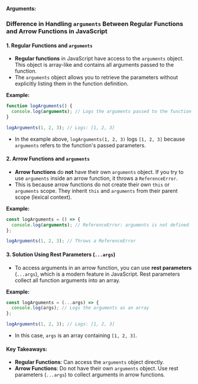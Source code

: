 **Arguments:**

### Difference in Handling `arguments` Between Regular Functions and Arrow Functions in JavaScript

#### 1. **Regular Functions and `arguments`**

* **Regular functions** in JavaScript have access to the `arguments` object. This object is array-like and contains all arguments passed to the function.
* The `arguments` object allows you to retrieve the parameters without explicitly listing them in the function definition.

**Example:**

```javascript
function logArguments() {
  console.log(arguments); // Logs the arguments passed to the function
}

logArguments(1, 2, 3); // Logs: [1, 2, 3]
```

* In the example above, `logArguments(1, 2, 3)` logs `[1, 2, 3]` because `arguments` refers to the function's passed parameters.

#### 2. **Arrow Functions and `arguments`**

* **Arrow functions** do **not** have their own `arguments` object. If you try to use `arguments` inside an arrow function, it throws a `ReferenceError`.
* This is because arrow functions do not create their own `this` or `arguments` scope. They inherit `this` and `arguments` from their parent scope (lexical context).

**Example:**

```javascript
const logArguments = () => {
  console.log(arguments); // ReferenceError: arguments is not defined
};

logArguments(1, 2, 3); // Throws a ReferenceError
```

#### 3. **Solution Using Rest Parameters (`...args`)**

* To access arguments in an arrow function, you can use **rest parameters** (`...args`), which is a modern feature in JavaScript. Rest parameters collect all function arguments into an array.

**Example:**

```javascript
const logArguments = (...args) => {
  console.log(args); // Logs the arguments as an array
};

logArguments(1, 2, 3); // Logs: [1, 2, 3]
```

* In this case, `args` is an array containing `[1, 2, 3]`.

#### Key Takeaways:

* **Regular Functions**: Can access the `arguments` object directly.
* **Arrow Functions**: Do not have their own `arguments` object. Use rest parameters (`...args`) to collect arguments in arrow functions.